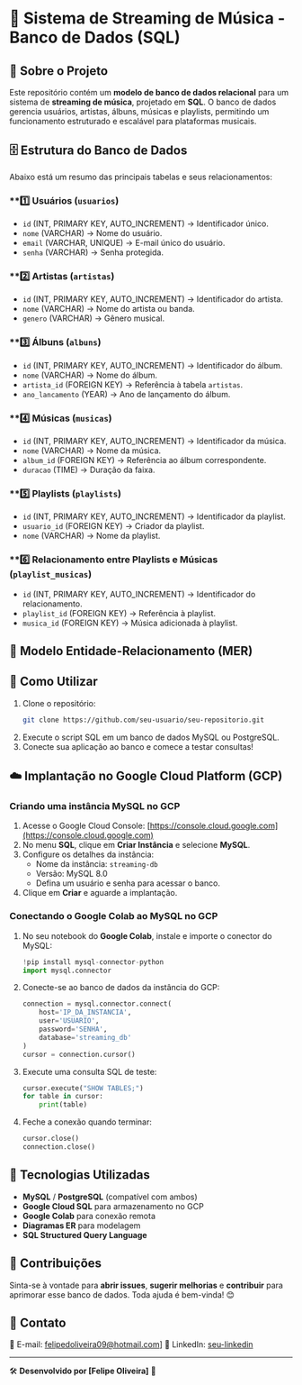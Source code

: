 # 🎵 Sistema de Streaming de Música - Banco de Dados (SQL)

## 📌 Sobre o Projeto

Este repositório contém um **modelo de banco de dados relacional** para um sistema de **streaming de música**, projetado em **SQL**. O banco de dados gerencia usuários, artistas, álbuns, músicas e playlists, permitindo um funcionamento estruturado e escalável para plataformas musicais.

## 🗄️ Estrutura do Banco de Dados

Abaixo está um resumo das principais tabelas e seus relacionamentos:

### **1️⃣ Usuários (`usuarios`)

- `id` (INT, PRIMARY KEY, AUTO_INCREMENT) → Identificador único.
- `nome` (VARCHAR) → Nome do usuário.
- `email` (VARCHAR, UNIQUE) → E-mail único do usuário.
- `senha` (VARCHAR) → Senha protegida.

### **2️⃣ Artistas (`artistas`)

- `id` (INT, PRIMARY KEY, AUTO_INCREMENT) → Identificador do artista.
- `nome` (VARCHAR) → Nome do artista ou banda.
- `genero` (VARCHAR) → Gênero musical.

### **3️⃣ Álbuns (`albuns`)

- `id` (INT, PRIMARY KEY, AUTO_INCREMENT) → Identificador do álbum.
- `nome` (VARCHAR) → Nome do álbum.
- `artista_id` (FOREIGN KEY) → Referência à tabela `artistas`.
- `ano_lancamento` (YEAR) → Ano de lançamento do álbum.

### **4️⃣ Músicas (`musicas`)

- `id` (INT, PRIMARY KEY, AUTO_INCREMENT) → Identificador da música.
- `nome` (VARCHAR) → Nome da música.
- `album_id` (FOREIGN KEY) → Referência ao álbum correspondente.
- `duracao` (TIME) → Duração da faixa.

### **5️⃣ Playlists (`playlists`)

- `id` (INT, PRIMARY KEY, AUTO_INCREMENT) → Identificador da playlist.
- `usuario_id` (FOREIGN KEY) → Criador da playlist.
- `nome` (VARCHAR) → Nome da playlist.

### **6️⃣ Relacionamento entre Playlists e Músicas (`playlist_musicas`)

- `id` (INT, PRIMARY KEY, AUTO_INCREMENT) → Identificador do relacionamento.
- `playlist_id` (FOREIGN KEY) → Referência à playlist.
- `musica_id` (FOREIGN KEY) → Música adicionada à playlist.

## 🔗 Modelo Entidade-Relacionamento (MER)



## 🚀 Como Utilizar

1. Clone o repositório:
   ```bash
   git clone https://github.com/seu-usuario/seu-repositorio.git
   ```
2. Execute o script SQL em um banco de dados MySQL ou PostgreSQL.
3. Conecte sua aplicação ao banco e comece a testar consultas!

## ☁️ Implantação no Google Cloud Platform (GCP)

### Criando uma instância MySQL no GCP
1. Acesse o Google Cloud Console: [https://console.cloud.google.com](https://console.cloud.google.com)
2. No menu **SQL**, clique em **Criar Instância** e selecione **MySQL**.
3. Configure os detalhes da instância:
   - Nome da instância: `streaming-db`
   - Versão: MySQL 8.0
   - Defina um usuário e senha para acessar o banco.
4. Clique em **Criar** e aguarde a implantação.

### Conectando o Google Colab ao MySQL no GCP
1. No seu notebook do **Google Colab**, instale e importe o conector do MySQL:
   ```python
   !pip install mysql-connector-python
   import mysql.connector
   ```
2. Conecte-se ao banco de dados da instância do GCP:
   ```python
   connection = mysql.connector.connect(
       host='IP_DA_INSTANCIA',
       user='USUARIO',
       password='SENHA',
       database='streaming_db'
   )
   cursor = connection.cursor()
   ```
3. Execute uma consulta SQL de teste:
   ```python
   cursor.execute("SHOW TABLES;")
   for table in cursor:
       print(table)
   ```
4. Feche a conexão quando terminar:
   ```python
   cursor.close()
   connection.close()
   ```

## 📌 Tecnologias Utilizadas

- **MySQL** / **PostgreSQL** (compatível com ambos)
- **Google Cloud SQL** para armazenamento no GCP
- **Google Colab** para conexão remota
- **Diagramas ER** para modelagem
- **SQL Structured Query Language**

## 📝 Contribuições

Sinta-se à vontade para **abrir issues**, **sugerir melhorias** e **contribuir** para aprimorar esse banco de dados. Toda ajuda é bem-vinda! 😊

## 📩 Contato

📧 E-mail: felipedoliveira09@hotmail.com]
🔗 LinkedIn: [seu-linkedin](https://www.linkedin.com/in/felipe-souza-de-oliveira/)

---
🛠️ **Desenvolvido por [Felipe Oliveira]** 🚀

